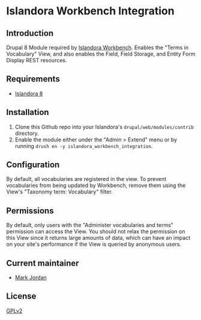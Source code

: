 # Islandora Workbench Integration

## Introduction

Drupal 8 Module required by [Islandora Workbench](https://github.com/mjordan/islandora_workbench). Enables the "Terms in Vocabulary" View, and also enables the Field, Field Storage, and Entity Form Display REST resources.

## Requirements

* [Islandora 8](https://github.com/Islandora-CLAW/islandora)

## Installation

1. Clone this Github repo into your Islandora's `drupal/web/modules/contrib` directory.
1. Enable the module either under the "Admin > Extend" menu or by running `drush en -y islandora_workbench_integration`.

## Configuration

By default, all vocabularies are registered in the view. To prevent vocabularies from being updated by Workbench, remove them using the View's "Taxonomy term: Vocabulary" filter.

## Permissions

By default, only users with the "Administer vocabularies and terms" permission can access the View. You should not relax the permission on this View since it returns large amounts of data, which can have an impact on your site's performance if the View is queried by anonymous users.

## Current maintainer

* [Mark Jordan](https://github.com/mjordan)

## License

[GPLv2](http://www.gnu.org/licenses/gpl-2.0.txt)

